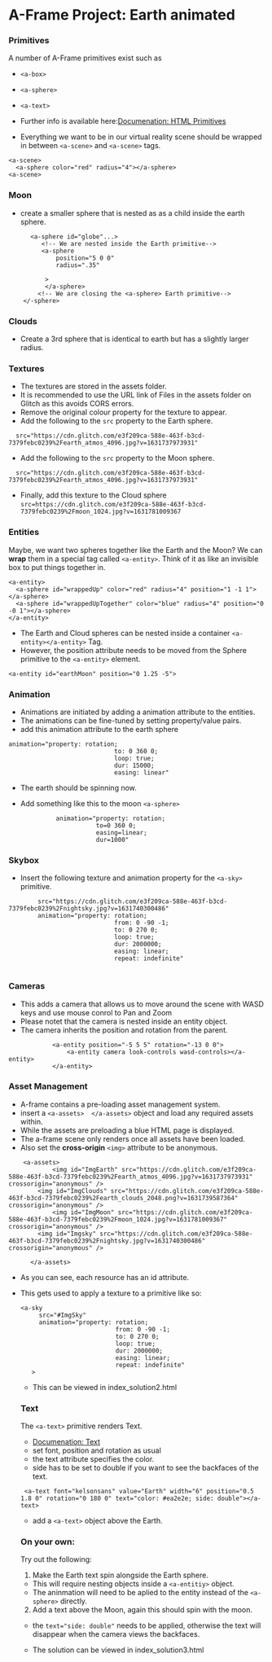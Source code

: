 # A-Frame Project: Earth animated

### Primitives
A number of A-Frame primitives exist such as
* `<a-box>`
* `<a-sphere>`
* `<a-text>`
* Further info is available here:[Documenation: HTML Primitives](https://aframe.io/docs/1.2.0/introduction/html-and-primitives.html)

* Everything we want to be in our virtual reality scene should be wrapped in between `<a-scene>` and `<a-scene>` tags. 

```
<a-scene>
  <a-sphere color="red" radius="4"></a-sphere>
<a-scene>
```

### Moon
* create a smaller sphere that is nested as as a child inside the earth sphere.
```    
      <a-sphere id="globe"...>
         <!-- We are nested inside the Earth primitive-->
         <a-sphere      
             position="5 0 0"
             radius=".35"

          >
          </a-sphere>
        <!-- We are closing the <a-sphere> Earth primitive-->
    </-sphere>
```

### Clouds
* Create a 3rd sphere that is identical to earth but has a slightly larger radius.




### Textures
* The textures are stored in the assets folder.
* It is recommended to use the URL link of Files in the assets folder on Glitch as this avoids CORS errors. 
* Remove the original colour property for the texture to appear. 
* Add the following to the `src` property to the Earth sphere.

```
  src="https://cdn.glitch.com/e3f209ca-588e-463f-b3cd-7379febc0239%2Fearth_atmos_4096.jpg?v=1631737973931"

``` 
* Add the following to the `src` property to the Moon sphere.

```
  src="https://cdn.glitch.com/e3f209ca-588e-463f-b3cd-7379febc0239%2Fearth_atmos_4096.jpg?v=1631737973931"

```  
* Finally, add this texture to the Cloud sphere
```src=https://cdn.glitch.com/e3f209ca-588e-463f-b3cd-7379febc0239%2Fmoon_1024.jpg?v=1631781009367```




### Entities

Maybe, we want two spheres together like the Earth and the Moon? We can **wrap** them in a special tag called `<a-entity>`. Think of it as like an invisible box to put things together in. 

```
<a-entity>
  <a-sphere id="wrappedUp" color="red" radius="4" position="1 -1 1"></a-sphere>
  <a-sphere id="wrappedUpTogether" color="blue" radius="4" position="0 -0 1"></a-sphere>
</a-entity>
```
* The Earth and Cloud spheres can be nested inside a container `<a-entity></a-entity>` Tag. 
* However, the position attribute needs to be moved from the Sphere primitive to the `<a-entity>` element. 
```
<a-entity id="earthMoon" position="0 1.25 -5">
```

### Animation

- Animations are initiated by adding a animation attribute to the entities.
- The animations can be fine-tuned by setting property/value pairs. 
- add this animation attribute to the earth sphere

```
animation="property: rotation;
                             to: 0 360 0;
                             loop: true;
                             dur: 15000;
                             easing: linear"
```
- The earth should be spinning now.
* Add something like this to the moon `<a-sphere>`
```
             animation="property: rotation;
                        to=0 360 0; 
                        easing=linear;         
                        dur=1000"
```

### Skybox
* Insert the following texture and animation property for the `<a-sky>` primitive.
```
        src="https://cdn.glitch.com/e3f209ca-588e-463f-b3cd-7379febc0239%2Fnightsky.jpg?v=1631740300486"
        animation="property: rotation;
                             from: 0 -90 -1;
                             to: 0 270 0;
                             loop: true;
                             dur: 2000000;
                             easing: linear;
                             repeat: indefinite"
   
```

### Cameras
* This adds a camera that allows us to move around the scene with WASD keys and use mouse conrol to Pan and Zoom
* Please notet that the camera is nested inside an entity object.
* The camera inherits the position and rotation from the parent. 
```
            <a-entity position="-5 5 5" rotation="-13 0 0">
                <a-entity camera look-controls wasd-controls></a-entity>
            </a-entity>
```

### Asset Management

* A-frame contains a pre-loading asset management system.
* insert a   `<a-assets>  </a-assets>` object and load any required assets within. 
* While the assets are preloading a blue HTML page is displayed. 
* The a-frame scene only renders once all assets have been loaded. 
* Also set the **cross-origin** `<img>` attribute
to be anonymous.

```
    <a-assets>
		    <img id="ImgEarth" src="https://cdn.glitch.com/e3f209ca-588e-463f-b3cd-7379febc0239%2Fearth_atmos_4096.jpg?v=1631737973931" crossorigin="anonymous" />
        <img id="ImgClouds" src="https://cdn.glitch.com/e3f209ca-588e-463f-b3cd-7379febc0239%2Fearth_clouds_2048.png?v=1631739587364" crossorigin="anonymous" />
		    <img id="ImgMoon" src="https://cdn.glitch.com/e3f209ca-588e-463f-b3cd-7379febc0239%2Fmoon_1024.jpg?v=1631781009367" crossorigin="anonymous" />
        <img id="Imgsky" src="https://cdn.glitch.com/e3f209ca-588e-463f-b3cd-7379febc0239%2Fnightsky.jpg?v=1631740300486" crossorigin="anonymous" />
       
      </a-assets> 
```
* As you can see, each resource has an id attribute. 
* This gets used to apply a texture to a primitive like so:
   ```
   <a-sky
        src="#ImgSky"
        animation="property: rotation;
                             from: 0 -90 -1;
                             to: 0 270 0;
                             loop: true;
                             dur: 2000000;
                             easing: linear;
                             repeat: indefinite"
      >
    ```  
    
   * This can be viewed in index_solution2.html
   
  ### Text
  
  The `<a-text>` primitive renders Text. 
  * [Documenation: Text ](https://aframe.io/docs/1.2.0/components/text.html#stock-fonts)
  * set font, position and rotation as usual
  * the text attribute specifies the color.
  * side has to be set to double if you want to see the backfaces of the text.
  ```
   <a-text font="kelsonsans" value="Earth" width="6" position="0.5 1.8 0" rotation="0 180 0" text="color: #ea2e2e; side: double"></a-text>
  ```
  * add a `<a-text>` object above the Earth.
  
  ### On your own:
  Try out the following:
  1) Make the Earth text spin alongside the Earth sphere. 
    * This will require nesting objects inside a `<a-entitiy>` object. 
    * The aninmation will need to be aplied to the entity instead of the `<a-sphere>` directly.
  2) Add a text above the Moon, again this should spin with the moon.
    * the `text="side: double"` needs to be applied, otherwise the text will disappear when the camera views the backfaces.
    
    * The solution can be viewed in index_solution3.html  